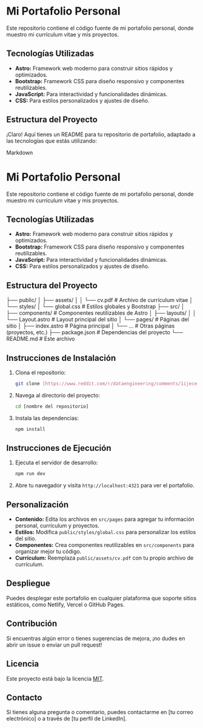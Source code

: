 # Mi Portafolio Personal

Este repositorio contiene el código fuente de mi portafolio personal, donde muestro mi currículum vitae y mis proyectos.

## Tecnologías Utilizadas

* **Astro:** Framework web moderno para construir sitios rápidos y optimizados.
* **Bootstrap:** Framework CSS para diseño responsivo y componentes reutilizables.
* **JavaScript:** Para interactividad y funcionalidades dinámicas.
* **CSS:** Para estilos personalizados y ajustes de diseño.

## Estructura del Proyecto
¡Claro! Aquí tienes un README para tu repositorio de portafolio, adaptado a las tecnologías que estás utilizando:

Markdown

# Mi Portafolio Personal

Este repositorio contiene el código fuente de mi portafolio personal, donde muestro mi currículum vitae y mis proyectos.

## Tecnologías Utilizadas

* **Astro:** Framework web moderno para construir sitios rápidos y optimizados.
* **Bootstrap:** Framework CSS para diseño responsivo y componentes reutilizables.
* **JavaScript:** Para interactividad y funcionalidades dinámicas.
* **CSS:** Para estilos personalizados y ajustes de diseño.

## Estructura del Proyecto

├── public/
│   ├── assets/
│   │   └── cv.pdf         # Archivo de currículum vitae
│   └── styles/
│       └── global.css     # Estilos globales y Bootstrap
├── src/
│   ├── components/       # Componentes reutilizables de Astro
│   ├── layouts/
│   │   └── Layout.astro   # Layout principal del sitio
│   └── pages/            # Páginas del sitio
│       ├── index.astro    # Página principal
│       └── ...            # Otras páginas (proyectos, etc.)
├── package.json          # Dependencias del proyecto
└── README.md             # Este archivo

## Instrucciones de Instalación

1.  Clona el repositorio:

    ```bash
    git clone [https://www.reddit.com/r/dataengineering/comments/1ijecea/best_projects_for_public_git_repos_to_show_oopde/](https://www.reddit.com/r/dataengineering/comments/1ijecea/best_projects_for_public_git_repos_to_show_oopde/)
    ```

2.  Navega al directorio del proyecto:

    ```bash
    cd [nombre del repositorio]
    ```

3.  Instala las dependencias:

    ```bash
    npm install
    ```

## Instrucciones de Ejecución

1.  Ejecuta el servidor de desarrollo:

    ```bash
    npm run dev
    ```

2.  Abre tu navegador y visita `http://localhost:4321` para ver el portafolio.

## Personalización

* **Contenido:** Edita los archivos en `src/pages` para agregar tu información personal, currículum y proyectos.
* **Estilos:** Modifica `public/styles/global.css` para personalizar los estilos del sitio.
* **Componentes:** Crea componentes reutilizables en `src/components` para organizar mejor tu código.
* **Currículum:** Reemplaza `public/assets/cv.pdf` con tu propio archivo de currículum.

## Despliegue

Puedes desplegar este portafolio en cualquier plataforma que soporte sitios estáticos, como Netlify, Vercel o GitHub Pages.

## Contribución

Si encuentras algún error o tienes sugerencias de mejora, ¡no dudes en abrir un issue o enviar un pull request!

## Licencia

Este proyecto está bajo la licencia [MIT](LICENSE).

## Contacto

Si tienes alguna pregunta o comentario, puedes contactarme en [tu correo electrónico] o a través de [tu perfil de LinkedIn].